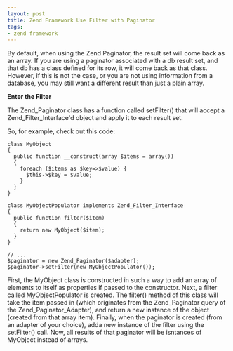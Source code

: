 ```yaml
---
layout: post
title: Zend Framework Use Filter with Paginator
tags:
- zend framework
---
```

By default, when using the Zend Paginator, the result set will come back as an array.  If you are using a paginator associated with a db result set, and that db has a class defined for its row, it will come back as that class.  However, if this is not the case, or you are not using information from a database, you may still want a different result than just a plain array.

**Enter the Filter**

The Zend_Paginator class has a function called setFilter() that will accept a Zend_Filter_Interface'd object and apply it to each result set.

So, for example, check out this code:

```php?start_inline=1
class MyObject
{
  public function __construct(array $items = array())
  {
    foreach ($items as $key=>$value) {
      $this->$key = $value;
    }
  }
}

class MyObjectPopulator implements Zend_Filter_Interface
{
  public function filter($item)
  {
    return new MyObject($item);
  }
}

// ...
$paginator = new Zend_Paginator($adapter);
$paginator->setFilter(new MyObjectPopulator());
``` 

First, the MyObject class is constructed in such a way to add an array of elements to itself as properties if passed to the constructor.  Next, a filter called MyObjectPopulator is created.  The filter() method of this class will take the item passed in (which originates from the Zend_Paginator query of the Zend_Paginator_Adapter), and return a new instance of the object (created from that array item).  Finally, when the paginator is created (from an adapter of your choice), adda  new instance of the filter using the setFilter() call.  Now, all results of that paginator will be isntances of MyObject instead of arrays.
